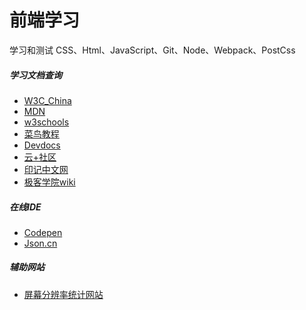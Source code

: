 前端学习
=======

学习和测试 CSS、Html、JavaScript、Git、Node、Webpack、PostCss


##### 学习文档查询
- [W3C_China](http://www.chinaw3c.org/)
- [MDN](https://developer.mozilla.org/zh-CN/)
- [w3schools](https://www.w3schools.com/)
- [菜鸟教程](http://www.runoob.com/)
- [Devdocs](https://devdocs.io/)
- [云+社区](https://cloud.tencent.com/developer/devdocs)
- [印记中文网](https://docschina.org/)
- [极客学院wiki](http://wiki.jikexueyuan.com/)

##### 在线IDE
- [Codepen](https://codepen.io/)
- [Json.cn](https://www.json.cn/)

##### 辅助网站
- [屏幕分辨率统计网站](http://cn.screenresolution.org/)